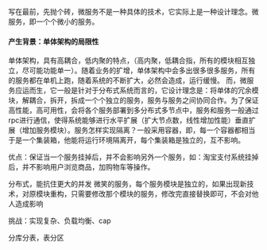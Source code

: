 写在最前，先抛个砖，微服务不是一种具体的技术，它实际上是一种设计理念。微服务，即一个个微小的服务。

#### 产生背景：单体架构的局限性
单体架构，具有高耦合，低内聚的特点，（高内聚，低耦合指，所有的模块相互独立，尽可能功能单一）。随着业务的扩增，单体架构中会多出很多很多服务，所有的服务都在单机上跑，随着系统的不断扩大，必然会造成，运行缓慢。
而，微服务应运而生，它一般是针对于分布式系统而言的，它设计理念是：将单体的冗余模块，解耦合，拆开，拆成一个个独立的服务，服务与服务之间协同合作。为了保证高性能，高可用性，会将各个服务部署到多分布式多节点中，服务和服务一般通过rpc进行通信，使得系统能够进行水平扩展（扩大节点数，线性增加性能）垂直扩展（增加服务模块）。服务怎样实现隔离？一般采用容器，即，每一个容器都相当于是一个集装箱，他能将运行环境隔离开，每个集装箱是独立的，互不影响。

优点：保证当一个服务挂掉后，并不会影响另外一个服务，如：淘宝支付系统挂掉后，并不影响用户浏览商品，加购物车等操作。

分布式，能抗住更大的并发
微笑的服务，每个服务模块是独立的，如果出现新技术，对原模块重构，只需要修改那个模块的服务，修改完直接替换即可，不会对他人造成影响

挑战：实现复杂、负载均衡、cap

分库分表，表分区
